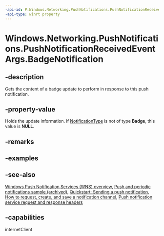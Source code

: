 ```yaml
---
-api-id: P:Windows.Networking.PushNotifications.PushNotificationReceivedEventArgs.BadgeNotification
-api-type: winrt property
---
```


<!-- Property syntax
public Windows.UI.Notifications.BadgeNotification BadgeNotification { get; }
-->

# Windows.Networking.PushNotifications.PushNotificationReceivedEventArgs.BadgeNotification

## -description
Gets the content of a badge update to perform in response to this push notification.

## -property-value
Holds the update information. If [NotificationType](pushnotificationreceivedeventargs_notificationtype.md) is not of type **Badge**, this value is **NULL**.

## -remarks

## -examples

## -see-also
[Windows Push Notification Services (WNS) overview](/windows/apps/design/shell/tiles-and-notifications/windows-push-notification-services--wns--overview), [Push and periodic notifications sample (archived)](https://github.com/microsoftarchive/msdn-code-gallery-microsoft/tree/master/Official%20Windows%20Platform%20Sample/Push%20and%20periodic%20notifications%20client-side%20sample), [Quickstart: Sending a push notification](/windows/apps/design/shell/tiles-and-notifications/quickstart-send-push-notification), [How to request, create, and save a notification channel](/windows/apps/design/shell/tiles-and-notifications/request-create-save-notification-channel), [Push notification service request and response headers](/windows/apps/design/shell/tiles-and-notifications/push-request-response-headers)

## -capabilities
internetClient

